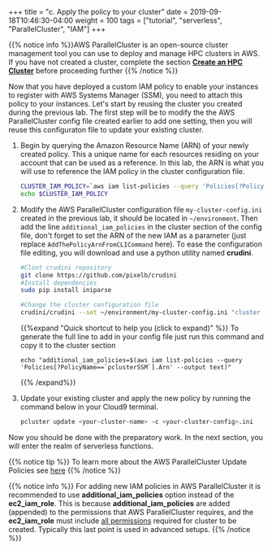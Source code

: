 +++
title = "c. Apply the policy to your cluster"
date = 2019-09-18T10:46:30-04:00
weight = 100
tags = ["tutorial", "serverless", "ParallelCluster", "IAM"]
+++

{{% notice info %}}AWS ParallelCluster is an open-source cluster management tool you can use to deploy and manage HPC clusters in AWS. If you have not created a cluster, complete the section [**Create an HPC Cluster**](/03-hpc-aws-parallelcluster-workshop.html) before proceeding further
{{% /notice %}}

Now that you have deployed a custom IAM policy to enable your instances to register with AWS Systems Manager (SSM), you need to attach this policy to your instances. Let's start by reusing the cluster you created during the previous lab. The first step will be to modify the the AWS ParallelCluster config file created earlier to add one setting, then you will reuse this configuraton file to update your existing cluster.

1. Begin by querying the Amazon Resource Name (ARN) of your newly created policy. This a unique name for each resources residing on your account that can be used as a reference. In this lab, the ARN is what you will use to reference the IAM policy in the cluster configuration file.

   ```bash
   CLUSTER_IAM_POLICY=`aws iam list-policies --query 'Policies[?PolicyName==\`pclusterSSM\`].Arn' --output text`
   echo $CLUSTER_IAM_POLICY
   ```

2. Modify the AWS ParallelCluster configuration file `my-cluster-config.ini` created in the previous lab, it should be located in `~/environment`. Then add the line `additional_iam_policies` in the cluster section of the config file, don't forget to set the ARN of the new IAM as a parameter (just replace `AddThePolicyArnFromCLICommand` here). To ease the configuration file editing, you will download and use a python utility named **crudini**.

   ```bash
   #Clont crudini repository
   git clone https://github.com/pixelb/crudini
   #Install dependencies
   sudo pip install iniparse

   #Change the cluster configuration file
   crudini/crudini --set ~/environment/my-cluster-config.ini "cluster default" additional_iam_policies "$CLUSTER_IAM_POLICY" 
   ```
   {{%expand "Quick shortcut to help you (click to expand)" %}}
   To generate the full line to add in your config file just run this command and copy it to the cluster section
   ```
   echo "additional_iam_policies=$(aws iam list-policies --query 'Policies[?PolicyName==`pclusterSSM`].Arn' --output text)"
   ```
   {{% /expand%}}

3. Update your existing cluster and apply the new policy by running the command below in your Cloud9 terminal.

   ```bash
   pcluster update <your-cluster-name> -c <your-cluster-config>.ini
   ```

Now you should be done with the preparatory work. In the next section, you will enter the realm of serverless functions.


{{% notice tip %}}
To learn more about the AWS ParallelCluster Update Policies see [here](https://docs.aws.amazon.com/parallelcluster/latest/ug/using-pcluster-update.html)
{{% /notice %}}

{{% notice info %}}
For adding new IAM policies in AWS ParallelCluster it is recommended to use **additional_iam_policies** option instead of the **ec2_iam_role**. This is because **additional_iam_policies** are added (appended) to the permissions that AWS ParallelCluster requires, and the **ec2_iam_role** must include [all permissions](https://docs.aws.amazon.com/parallelcluster/latest/ug/iam.html) required for cluster to be created. Typically this last point is used in advanced setups.
{{% /notice %}}
